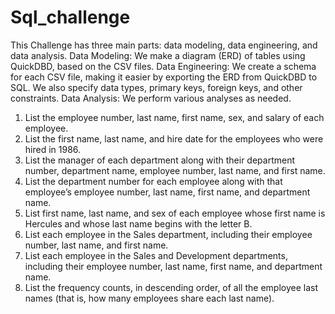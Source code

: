 # Sql_challenge
This Challenge has three main parts: data modeling, data engineering, and data analysis.
Data Modeling: We make a diagram (ERD) of tables using QuickDBD, based on the CSV files.
Data Engineering: We create a schema for each CSV file, making it easier by exporting the ERD from QuickDBD to SQL. We also specify data types, primary keys, foreign keys, and other constraints.
Data Analysis: We perform various analyses as needed.
1.	List the employee number, last name, first name, sex, and salary of each employee.
2.	List the first name, last name, and hire date for the employees who were hired in 1986.
3.	List the manager of each department along with their department number, department name, employee number, last name, and first name.
4.	List the department number for each employee along with that employee’s employee number, last name, first name, and department name.
5.	List first name, last name, and sex of each employee whose first name is Hercules and whose last name begins with the letter B.
6.	List each employee in the Sales department, including their employee number, last name, and first name.
7.	List each employee in the Sales and Development departments, including their employee number, last name, first name, and department name.
8.	List the frequency counts, in descending order, of all the employee last names (that is, how many employees share each last name).
